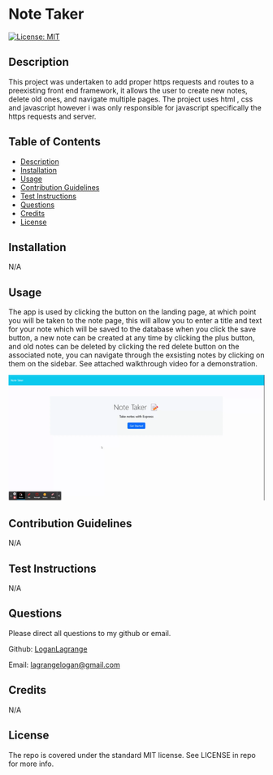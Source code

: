# Note Taker

[![License: MIT](https://img.shields.io/badge/License-MIT-yellow.svg)](https://opensource.org/licenses/MIT)

## Description
        
This project was undertaken to add proper https requests and routes to a preexisting front end framework, it allows the user to create new notes, delete old ones, and navigate multiple pages. The project uses html , css and javascript however i was only responsible for javascript specifically the https requests and server.

## Table of Contents

- [Description](#description)
- [Installation](#installation)
- [Usage](#usage)
- [Contribution Guidelines](#contribution-guidelines)
- [Test Instructions](#test-instructions)
- [Questions](#questions)
- [Credits](#credits)
- [License](#license)
        
## Installation
        
N/A
        
## Usage
        
The app is used by clicking the button on the landing page, at which point you will be taken to the note page, this will allow you to enter a title and text for your note which will be saved to the database when you click the save button, a new note can be created at any time by clicking the plus button, and old notes can be deleted by clicking the red delete button on the associated note, you can navigate through the exsisting notes by clicking on them on the sidebar. See attached walkthrough video for a demonstration.

![Walkthrough video](./assets/gif/Note%20Taker.gif)

## Contribution Guidelines

N/A

## Test Instructions

N/A

## Questions

Please direct all questions to my github or email.

Github: [LoganLagrange](https://github.com/LoganLagrange)

Email: lagrangelogan@gmail.com
        
## Credits
    
N/A
        
## License
        
The repo is covered under the standard MIT license. See LICENSE in repo for more info.